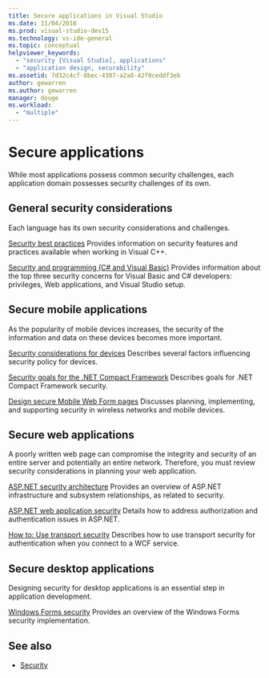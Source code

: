 ```yaml
---
title: Secure applications in Visual Studio
ms.date: 11/04/2016
ms.prod: visual-studio-dev15
ms.technology: vs-ide-general
ms.topic: conceptual
helpviewer_keywords:
  - "security [Visual Studio], applications"
  - "application design, securability"
ms.assetid: 7d32c4cf-8bec-4307-a2a8-42f0ceddf3eb
author: gewarren
ms.author: gewarren
manager: douge
ms.workload:
  - "multiple"
---
```

# Secure applications

While most applications possess common security challenges, each application domain possesses security challenges of its own.

## General security considerations
 Each language has its own security considerations and challenges.

 [Security best practices](/cpp/top/security-best-practices-for-cpp)
 Provides information on security features and practices available when working in Visual C++.

 [Security and programming (C# and Visual Basic)](https://msdn.microsoft.com/library/ms233782(v=vs.100).aspx)
 Provides information about the top three security concerns for Visual Basic and C# developers: privileges, Web applications, and Visual Studio setup.

## Secure mobile applications
 As the popularity of mobile devices increases, the security of the information and data on these devices becomes more important.

 [Security considerations for devices](http://msdn.microsoft.com/45fab484-8718-452e-8210-04fda3c6cb87)
 Describes several factors influencing security policy for devices.

 [Security goals for the .NET Compact Framework](http://msdn.microsoft.com/64ac2770-e2bc-40a3-abbf-56c8a2c0e364)
 Describes goals for .NET Compact Framework security.

 [Design secure Mobile Web Form pages](http://msdn.microsoft.com/b69727c1-f81f-4221-a116-8f92f769365f)
 Discusses planning, implementing, and supporting security in wireless networks and mobile devices.

## Secure web applications
 A poorly written web page can compromise the integrity and security of an entire server and potentially an entire network. Therefore, you must review security considerations in planning your web application.

 [ASP.NET security architecture](http://msdn.microsoft.com/Library/c34d6f4f-f64d-4697-bd32-02dd2ddf726f)
 Provides an overview of ASP.NET infrastructure and subsystem relationships, as related to security.

 [ASP.NET web application security](http://msdn.microsoft.com/Library/658d0430-1644-4744-b52d-08b0d6fcacb8)
 Details how to address authorization and authentication issues in ASP.NET.

 [How to: Use transport security](http://msdn.microsoft.com/16210e41-5492-4cc8-9002-7366b1fc7297)
 Describes how to use transport security for authentication when you connect to a WCF service.

## Secure desktop applications
 Designing security for desktop applications is an essential step in application development.

 [Windows Forms security](/dotnet/framework/winforms/windows-forms-security)
 Provides an overview of the Windows Forms security implementation.

## See also

- [Security](../ide/security-in-visual-studio.md)